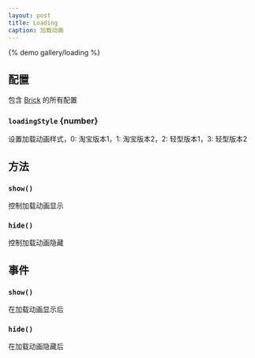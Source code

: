 ```yaml
---
layout: post
title: Loading
caption: 加载动画
---
```


{% demo gallery/loading %}

## 配置

包含 [Brick](/brix/core/brick) 的所有配置

### `loadingStyle` {number}

设置加载动画样式，0: 淘宝版本1，1: 淘宝版本2，2: 轻型版本1，3: 轻型版本2

## 方法

### `show()`

控制加载动画显示

### `hide()`

控制加载动画隐藏

## 事件

### `show()`

在加载动画显示后

### `hide()`

在加载动画隐藏后